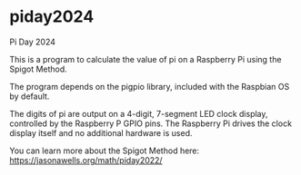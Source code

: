 # piday2024
Pi Day 2024

This is a program to calculate the value of pi on a Raspberry Pi using the Spigot Method.

The program depends on the pigpio library, included with the Raspbian OS by default.

The digits of pi are output on a 4-digit, 7-segment LED clock display, controlled by the Raspberry P GPIO pins. The Raspberry Pi drives the clock display itself and no additional hardware is used.

You can learn more about the Spigot Method here: https://jasonawells.org/math/piday2022/
